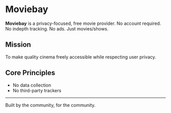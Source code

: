 # Moviebay

**Moviebay** is a privacy-focused, free movie provider. No account required. No indepth tracking. No ads. Just movies/shows.

## Mission
To make quality cinema freely accessible while respecting user privacy.

## Core Principles
- No data collection  
- No third-party trackers  
  
---
Built by the community, for the community.
